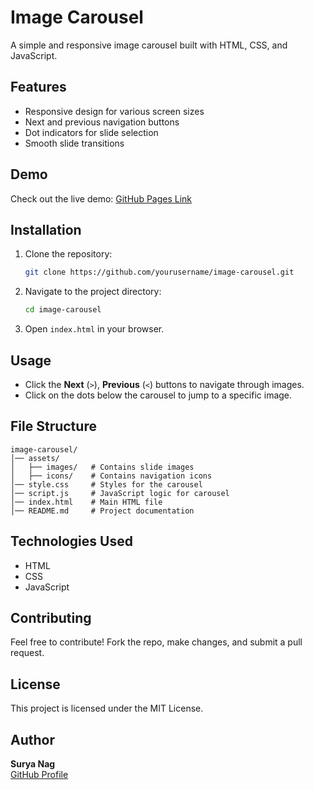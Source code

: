 # Image Carousel

A simple and responsive image carousel built with HTML, CSS, and JavaScript.

## Features
- Responsive design for various screen sizes
- Next and previous navigation buttons
- Dot indicators for slide selection
- Smooth slide transitions

## Demo
Check out the live demo: [GitHub Pages Link](https://yourusername.github.io/image-carousel/)

## Installation
1. Clone the repository:
   ```sh
   git clone https://github.com/yourusername/image-carousel.git
   ```
2. Navigate to the project directory:
   ```sh
   cd image-carousel
   ```
3. Open `index.html` in your browser.

## Usage
- Click the **Next** (`>`), **Previous** (`<`) buttons to navigate through images.
- Click on the dots below the carousel to jump to a specific image.

## File Structure
```
image-carousel/
│── assets/
│   ├── images/   # Contains slide images
│   ├── icons/    # Contains navigation icons
│── style.css     # Styles for the carousel
│── script.js     # JavaScript logic for carousel
│── index.html    # Main HTML file
│── README.md     # Project documentation
```

## Technologies Used
- HTML
- CSS
- JavaScript

## Contributing
Feel free to contribute! Fork the repo, make changes, and submit a pull request.

## License
This project is licensed under the MIT License.

## Author
**Surya Nag**  
[GitHub Profile](https://github.com/suryanag9966)

